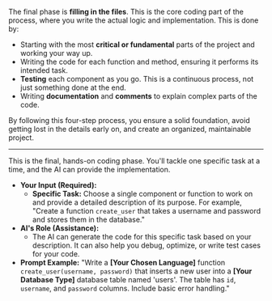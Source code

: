 The final phase is **filling in the files**. This is the core coding part of the process, where you write the actual logic and implementation. This is done by:

- Starting with the most **critical or fundamental** parts of the project and working your way up.
- Writing the code for each function and method, ensuring it performs its intended task.
- **Testing** each component as you go. This is a continuous process, not just something done at the end.
- Writing **documentation** and **comments** to explain complex parts of the code.

By following this four-step process, you ensure a solid foundation, avoid getting lost in the details early on, and create an organized, maintainable project.

---

This is the final, hands-on coding phase. You'll tackle one specific task at a time, and the AI can provide the implementation.

- **Your Input (Required):**
  - **Specific Task:** Choose a single component or function to work on and provide a detailed description of its purpose. For example, "Create a function `create_user` that takes a username and password and stores them in the database."
- **AI's Role (Assistance):**
  - The AI can generate the code for this specific task based on your description. It can also help you debug, optimize, or write test cases for your code.
- **Prompt Example:** "Write a **\[Your Chosen Language]** function `create_user(username, password)` that inserts a new user into a **\[Your Database Type]** database table named 'users'. The table has `id`, `username`, and `password` columns. Include basic error handling."
